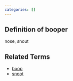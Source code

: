 ```yaml
---
categories: []
---
```


## Definition of booper

nose, snout

## Related Terms

- [boop](./boop)
- [snoot](./snoot)
